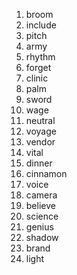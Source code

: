 1. broom 
2. include
3. pitch
4. army
5. rhythm 
6. forget 
7. clinic
8. palm
9. sword
10. wage
11. neutral 
12. voyage
13. vendor 
14. vital
15. dinner
16. cinnamon 
17. voice
18. camera 
19. believe 
20. science 
21. genius 
22. shadow
23. brand 
24. light